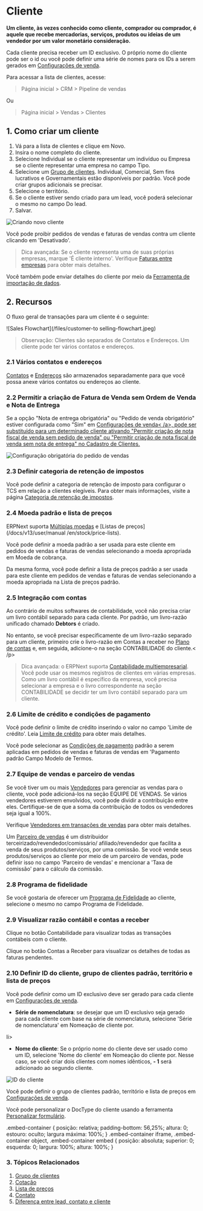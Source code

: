 # Cliente


**Um cliente, às vezes conhecido como cliente, comprador ou comprador, é aquele
que recebe mercadorias, serviços, produtos ou ideias de um vendedor por um valor monetário
consideração.**


Cada cliente precisa receber um ID exclusivo. O próprio nome do cliente pode ser o id ou você pode definir uma série de nomes para os IDs a serem gerados em [Configurações de venda](/docs/pt/selling/selling-settings). 


Para acessar a lista de clientes, acesse:



> 
> Página inicial > CRM > Pipeline de vendas
> 
> 
> 


Ou



> 
> Página inicial > Vendas > Clientes
> 
> 
> 


## 1. Como criar um cliente


1. Vá para a lista de clientes e clique em Novo.
2. Insira o nome completo do cliente.
3. Selecione Individual se o cliente representar um indivíduo ou Empresa se o cliente representar uma empresa no campo Tipo.
4. Selecione um [Grupo de clientes](/docs/pt/CRM/customer-group). Individual, Comercial, Sem fins lucrativos e Governamentais estão disponíveis por padrão. Você pode criar grupos adicionais se precisar.
5. Selecione o território.
6. Se o cliente estiver sendo criado para um lead, você poderá selecionar o mesmo no campo Do lead.
7. Salvar.


![Criando novo cliente](/files/create-customer.gif)


Você pode proibir pedidos de vendas e faturas de vendas contra um cliente clicando em 'Desativado'.



> 
> Dica avançada: Se o cliente representa uma de suas próprias empresas, marque 'É cliente interno'. Verifique [Faturas entre empresas](/docs/pt/accounts/inter-company-invoices) para obter mais detalhes.
> 
> 
> 


Você também pode enviar detalhes do cliente por meio da [Ferramenta de importação de dados](/docs/pt/setting-up/data/data-import).


## 2. Recursos


O fluxo geral de transações para um cliente é o seguinte:


![Sales Flowchart](/files/customer-to selling-flowchart.jpeg)



> 
> Observação: Clientes são separados de Contatos e Endereços. Um cliente pode
>  ter vários contatos e endereços.
> 
> 
> 


### 2.1 Vários contatos e endereços


[Contatos](/docs/pt/CRM/contact) e [Endereços](/docs/pt/CRM/address) são armazenados separadamente para que você possa
anexe vários contatos ou endereços ao cliente.


### 2.2 Permitir a criação de Fatura de Venda sem Ordem de Venda e Nota de Entrega


Se a opção "Nota de entrega obrigatória" ou "Pedido de venda obrigatório" estiver configurada como "Sim" em [Configurações de venda< /a>, pode ser substituído para um determinado cliente ativando "Permitir criação de nota fiscal de venda sem pedido de venda" ou "Permitir criação de nota fiscal de venda sem nota de entrega" no Cadastro de Clientes.](/docs/pt/selling/selling-settings)


![Configuração obrigatória do pedido de vendas](/files/customer-so-dn-required.png)


### 2.3 Definir categoria de retenção de impostos


Você pode definir a categoria de retenção de imposto para configurar o TCS em relação a clientes elegíveis. Para obter mais informações, visite a página [Categoria de retenção de impostos](/docs/pt/accounts/tax-withholding-category).


### 2.4 Moeda padrão e lista de preços


ERPNext suporta [Múltiplas moedas](/docs/pt/accounts/multi-currency-accounting) e [Listas de preços](/docs/v13/user/manual /en/stock/price-lists).


Você pode definir a moeda padrão a ser usada para este cliente em pedidos de vendas e faturas de vendas selecionando a moeda apropriada em Moeda de cobrança.


Da mesma forma, você pode definir a lista de preços padrão a ser usada para este cliente em pedidos de vendas e faturas de vendas selecionando a moeda apropriada na Lista de preços padrão.


### 2.5 Integração com contas


Ao contrário de muitos softwares de contabilidade, você não precisa criar um livro contábil separado para cada cliente.
Por padrão, um livro-razão unificado chamado **Debtors** é criado.


No entanto, se você precisar especificamente de um livro-razão separado para um cliente, primeiro crie o livro-razão em
Contas a receber no [Plano de contas](/docs/pt/accounts/chart-of-accounts.html) e, em seguida, adicione-o na seção CONTABILIDADE do cliente.< /p>

> 
> Dica avançada: o ERPNext suporta [Contabilidade multiempresarial](/docs/pt/accounts/inter-company-journal-entry). Você pode usar os mesmos registros de clientes em várias empresas. Como um livro contábil é específico da empresa, você precisa selecionar a empresa e o livro correspondente na seção CONTABILIDADE se decidir ter um livro contábil separado para um cliente.
> 
> 
> 


### 2.6 Limite de crédito e condições de pagamento


Você pode definir o limite de crédito inserindo o valor no campo 'Limite de crédito'. Leia [Limite de crédito](/docs/pt/accounts/credit-limit) para obter mais detalhes.


Você pode selecionar as [Condições de pagamento](/docs/pt/accounts/payment-terms) padrão a serem aplicadas em pedidos de vendas e faturas de vendas em 'Pagamento padrão Campo Modelo de Termos.


### 2.7 Equipe de vendas e parceiro de vendas


Se você tiver um ou mais [Vendedores](/docs/pt/CRM/sales-person) para gerenciar as vendas para o cliente, você pode adicioná-los na seção EQUIPE DE VENDAS. Se vários vendedores estiverem envolvidos, você pode dividir a contribuição entre eles. Certifique-se de que a soma da contribuição de todos os vendedores seja igual a 100%.


Verifique [Vendedores em transações de vendas](/docs/pt/selling/articles/sales-persons-in-the-sales-transactions) para obter mais detalhes. 


Um [Parceiro de vendas](/docs/pt/selling/sales-partner) é um distribuidor terceirizado/revendedor/comissário/
afiliado/revendedor que facilita a venda de seus produtos/serviços, por uma comissão.
Se você vende seus produtos/serviços ao cliente por meio de um parceiro de vendas, pode definir isso no campo 'Parceiro de vendas' e mencionar a 'Taxa de comissão' para o cálculo da comissão.


### 2.8 Programa de fidelidade


Se você gostaria de oferecer um [Programa de Fidelidade](/docs/pt/accounts/loyalty-program) ao cliente, selecione o mesmo no campo Programa de Fidelidade. 


### 2.9 Visualizar razão contábil e contas a receber


Clique no botão Contabilidade para visualizar todas as transações contábeis com o cliente.


Clique no botão Contas a Receber para visualizar os detalhes de todas as faturas pendentes.


### 2.10 Definir ID do cliente, grupo de clientes padrão, território e lista de preços


Você pode definir como um ID exclusivo deve ser gerado para cada cliente em [Configurações de venda](/docs/pt/selling/selling-settings).


* **Série de nomenclatura**: se desejar que um ID exclusivo seja gerado para cada cliente com base na série de nomenclatura, selecione 'Série de nomenclatura' em Nomeação de cliente por.


 li>
- **Nome do cliente**: Se o próprio nome do cliente deve ser usado como um ID, selecione 'Nome do cliente' em Nomeação do cliente por. Nesse caso, se você criar dois clientes com nomes idênticos, **- 1** será adicionado ao segundo cliente.


![ID do cliente](/files/customer-with-identical-names.png)


Você pode definir o grupo de clientes padrão, território e lista de preços em [Configurações de venda](/docs/pt/selling/selling-settings).


Você pode personalizar o DocType do cliente usando a ferramenta [Personalizar formulário](/docs/pt/customize-erpnext/custom-field).



.embed-container { posição: relativa; padding-bottom: 56,25%; altura: 0; estouro: oculto; largura máxima: 100%; } .embed-container iframe, .embed-container object, .embed-container embed { posição: absoluta; superior: 0; esquerda: 0; largura: 100%; altura: 100%; }
 





### 3. Tópicos Relacionados


1. [Grupo de clientes](/docs/pt/CRM/customer-group)
2. [Cotação](/docs/pt/selling/quotation)
3. [Lista de preços](/docs/pt/stock/price-lists)
4. [Contato](/docs/pt/CRM/contact)
5. [Diferença entre lead, contato e cliente](/docs/pt/CRM/articles/difference_between_lead_contact_and_customer)
